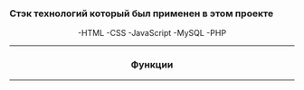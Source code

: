 ### Стэк технологий который был применен в этом проекте

<center>

-HTML
-CSS
-JavaScript
-MySQL
-PHP

---

### Функции
---


</center>
